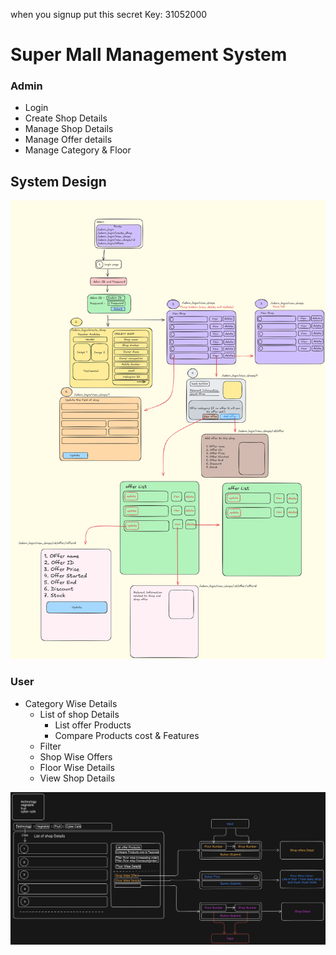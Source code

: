 when you signup put this secret Key: 31052000



# Super Mall Management System

### Admin

- Login
- Create Shop Details
- Manage Shop Details
- Manage Offer details
- Manage Category & Floor

## System Design

![alt text](<admin panel system design (unified mentor).png>)

### User

- Category Wise Details
  - List of shop Details
    - List offer Products
    - Compare Products cost & Features
  - Filter
  - Shop Wise Offers
  - Floor Wise Details
  - View Shop Details

![alt text](diagram-export-31-10-2024-08_02_02-1.png)

